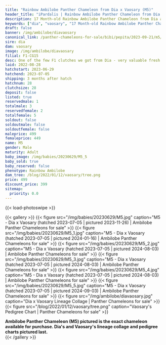 ```yaml
---
title: "Rainbow Ambilobe Panther Chameleon from Dia x Vaosary (M5)"
header_title: "iPardalis | Rainbow Ambilobe Panther Chameleon from Dia x Vaosary | M5"
description: 17 Month-old Rainbow Ambilobe Panther Chameleon from Dia and Vaosary. One of the few F1 clutches we got from Dia - very valuable fresh genetics x one of our best 5th gen females. We've included sire and dam dendrograms if available, but you can view our Dia or Vaosary breeder pages for more information.
keywords: ["dia", "vaosary", "17 Month-old Rainbow Ambilobe Panther Chameleon", "baby chameleons for sale", "buy panther chameleon", "panther for sale", "ambilobe panther chameleons for sale", "ambilobe panther chameleon for sale"]
draft: false
banner: /img/ambilobe/diavaosary
canonical_link: /panther-chameleons-for-sale/bibi/pepita/2023-09-21/m5/
sire: dia
dam: vaosary
image: /img/ambilobe/diavaosary
filial: F1-CG15
desc: One of the few F1 clutches we got from Dia - very valuable fresh genetics x one of our best 5th gen females.
laid: 2022-08-28
hatchstart: 2023-06-29
hatchend: 2023-07-05
shipping: 3 months after hatch
hatchnum: 28
clutchsize: 28
deposit: false
listed: true
reservedmale: 1
totalmale: 3
reservedfemale: 2
totalfemale: 5
soldout: false
soldoutmale: false
soldoutfemale: false
maleprice: 499
femaleprice: 449
name: M5
gender: Male
maturity: Adult
baby_image: /img/babies/20230629/M5_5
baby_sold: true
baby_reserved: false
phenotype: Rainbow Ambilobe
dam_tree: /blog/2022/01/12/vaosary/tree.png
price: 499
discount_price: 399
sitemap: 
  priority: 0.0
---
```


{{< load-photoswipe >}}

{{< gallery >}}
  {{< figure src="/img/babies/20230629/M5.jpg" caption="M5 - Dia x Vaosary (hatched 2023-07-05 | pictured 2023-11-26) | Ambilobe Panther Chameleons for sale" >}}
  {{< figure src="/img/babies/20230629/M5_1.jpg" caption="M5 - Dia x Vaosary (hatched 2023-07-05 | pictured 2024-01-16) | Ambilobe Panther Chameleons for sale" >}}
  {{< figure src="/img/babies/20230629/M5_2.jpg" caption="M5 - Dia x Vaosary (hatched 2023-07-05 | pictured 2024-08-03) | Ambilobe Panther Chameleons for sale" >}}
  {{< figure src="/img/babies/20230629/M5_3.jpg" caption="M5 - Dia x Vaosary (hatched 2023-07-05 | pictured 2024-08-03) | Ambilobe Panther Chameleons for sale" >}}
  {{< figure src="/img/babies/20230629/M5_4.jpg" caption="M5 - Dia x Vaosary (hatched 2023-07-05 | pictured 2024-08-03) | Ambilobe Panther Chameleons for sale" >}}
  {{< figure src="/img/babies/20230629/M5_5.jpg" caption="M5 - Dia x Vaosary (hatched 2023-07-05 | pictured 2024-09-03) | Ambilobe Panther Chameleons for sale" >}}
  {{< figure src="/img/ambilobe/diavaosary.jpg" caption="Dia x Vaosary Lineage Collage | Panther Chameleons for sale" >}}
  {{< figure src="/blog/2022/01/12/vaosary/tree.png" caption="Vaosary's Pedigree Chart | Panther Chameleons for sale" >}}
  <figcaption itemprop="description"><strong>Ambilobe Panther Chameleon (M5) pictured is the exact chameleon available for purchase. Dia's and Vaosary's lineage collage and pedigree charts pictured last.</strong></figcaption>
{{< /gallery >}}
